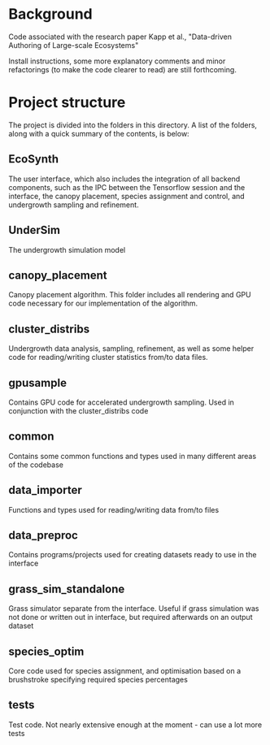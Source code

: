 # Background

Code associated with the research paper Kapp et al., "Data-driven Authoring of Large-scale Ecosystems" 

Install instructions, some more explanatory comments and minor refactorings (to make the code clearer to read) are still forthcoming. 

# Project structure

The project is divided into the folders in this directory. A list of the folders, along with a quick summary of the contents, is below:

## EcoSynth

The user interface, which also includes the integration of all backend components, such as the IPC between the Tensorflow session and the interface, the canopy placement, species assignment and control, and undergrowth sampling and refinement.

## UnderSim

The undergrowth simulation model

## canopy\_placement

Canopy placement algorithm. This folder includes all rendering and GPU code necessary for our implementation of the algorithm.

## cluster\_distribs

Undergrowth data analysis, sampling, refinement, as well as some helper code for reading/writing cluster statistics from/to data files.

## gpusample

Contains GPU code for accelerated undergrowth sampling. Used in conjunction with the cluster\_distribs code

## common

Contains some common functions and types used in many different areas of the codebase

## data\_importer

Functions and types used for reading/writing data from/to files

## data\_preproc

Contains programs/projects used for creating datasets ready to use in the interface

## grass\_sim\_standalone

Grass simulator separate from the interface. Useful if grass simulation was not done or written out in interface, but required
afterwards on an output dataset

## species\_optim

Core code used for species assignment, and optimisation based on a brushstroke specifying required species percentages

## tests

Test code. Not nearly extensive enough at the moment - can use a lot more tests


